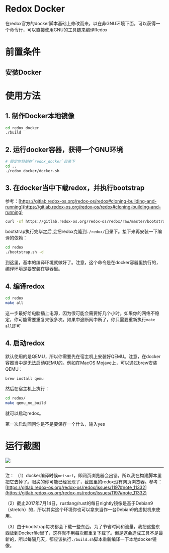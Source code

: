 # Redox Docker

在redox官方的docker脚本基础上修改而来，以在非GNU环境下面，可以获得一个命令行，可以直接使用GNU的工具链来编译Redox

# 前置条件

## 安装Docker

# 使用方法

## 1. 制作Docker本地镜像

```bash
cd redox_docker
./build
```

## 2. 运行docker容器，获得一个GNU环境

```bash
# 假定你目前在`redox_docker`目录下
cd ..
./redox_docker/docker.sh

```

## 3. 在docker当中下载redox，并执行bootstrap

参考：[https://gitlab.redox-os.org/redox-os/redox#cloning-building-and-running](https://gitlab.redox-os.org/redox-os/redox#cloning-building-and-running)

```bash
curl -sf https://gitlab.redox-os.org/redox-os/redox/raw/master/bootstrap.sh -o bootstrap.sh && bash -e bootstrap.sh

```

bootstrap执行完毕之后,会把redox克隆到`./redox/`目录下。接下来再安装一下编译的依赖：

```bash
cd redox
./bootstrap.sh -d
```

到这里，基本的编译环境就做好了。注意，这个命令是在docker容器里执行的，编译环境是要安装在容器里。

## 4. 编译redox

```bash
cd redox
make all
```

这一步最好给电脑插上电源，因为很可能会需要好几个小时。如果你的网络不稳定，你可能需要重复来很多次。如果中途断网中断了，你只需要重新执行`make all`即可

## 4. 启动redox

默认使用的是QEMU，所以你需要先在宿主机上安装好QEMU。注意，在docker容器当中是无法启动QEMU的。例如在MacOS Mojave上，可以通过brew安装QEMU：

```bash
brew install qemu
```

然后在宿主机上执行：

```bash
cd redox/
make qemu_no_build
```

就可以启动redox。

第一次启动回问你是不是要保存一个什么，输入yes

# 运行截图

![](https://github.com/thiswind/redox_docker/raw/master/screenshot.png)

---------------------
注：
（1）docker编译时候`netsurf`，即网页浏览器会出错，所以我在构建脚本里把它去掉了。眼尖的你可能已经发现了，截图里的redox没有网页浏览器。参考：[https://gitlab.redox-os.org/redox-os/redox/issues/1197#note_11332](https://gitlab.redox-os.org/redox-os/redox/issues/1197#note_11332)

（2）截止2017年7月14日，rustlang/rust的每日nightly镜像是基于Debian9（stretch）的，所以其实这个环境你也可以拿来当作一台Debian9的虚拟机来使用。

（3）由于bootstrap每次都会下载一些东西，为了节省时间和流量，我把这些东西放到Dockerfile里了，这样就不用每次都重复下载了。但是这会造成工具不是最新的，所以每隔几天，都应该执行`./build.sh`脚本重新编译一下本地docker镜像。
